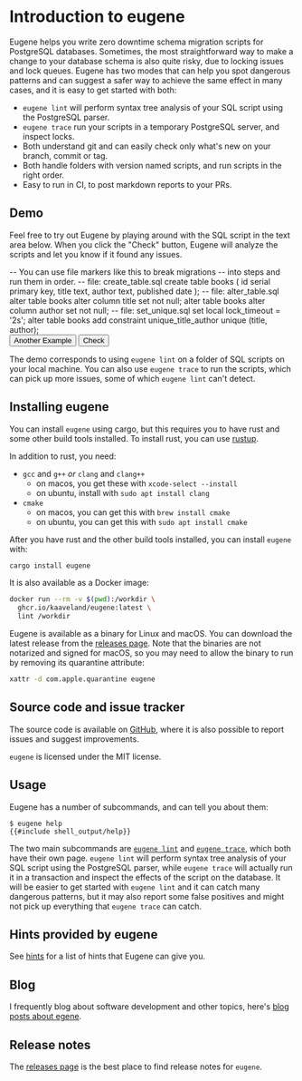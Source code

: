 # Introduction to eugene

Eugene helps you write zero downtime schema migration scripts for PostgreSQL databases.
Sometimes, the most straightforward way to make a change to your database schema is 
also quite risky, due to locking issues and lock queues. Eugene has two modes that can 
help you spot dangerous patterns and can suggest a safer way to achieve the same effect
in many cases, and it is easy to get started with both:

- `eugene lint` will perform syntax tree analysis of your SQL script using the PostgreSQL parser.
- `eugene trace` run your scripts in a temporary PostgreSQL server, and inspect locks.
- Both understand git and can easily check only what's new on your branch, commit or tag.
- Both handle folders with version named scripts, and run scripts in the right order.
- Easy to run in CI, to post markdown reports to your PRs.
<h2><label for="sql">Demo</label></h2>

Feel free to try out Eugene by playing around with the SQL script
in the text area below. When you click the "Check" button, Eugene
will analyze the scripts and let you know if it found any issues.

<div class="demo-area">
<form hx-post="/eugene/app/lint.html" 
      hx-target="#output"
      hx-on-htmx-response-error="check_for_413(event);">
<input type="hidden" name="sql" id="sql-input" value="">
<div id="sql" class="sql-playground">
-- You can use file markers like this to break migrations
-- into steps and run them in order.
-- file: create_table.sql
create table books (
    id serial primary key,
    title text,
    author text,
    published date
);
-- file: alter_table.sql
alter table books
  alter column title set not null;
alter table books
  alter column author set not null;
-- file: set_unique.sql
set local lock_timeout = '2s';
alter table books add constraint
  unique_title_author unique (title, author);
</div>
<script src="https://cdnjs.cloudflare.com/ajax/libs/ace/1.34.2/ace.js" integrity="sha512-WdJDvPkK4mLIW1kpkWRd7dFtAF6Z0xnfD3XbfrNsK2/f36vMNGt/44iqYQuliJZwCFw32CrxDRh2hpM2TJS1Ew==" crossorigin="anonymous" referrerpolicy="no-referrer"></script>
<script>
var editor = ace.edit("sql", {
  mode: "ace/mode/sql",
  selectionStyle: "text",
  minLines: 20,
  maxLines: 40,
});
editor.resize();
document.getElementById('sql-input').value = editor.getValue();
editor.session.on('change', function() {
  document.getElementById('sql-input').value = editor.getValue();
  document.getElementById('hx-errors').innerHTML = '';
});
function check_for_413(event) {
  var statusText = event.detail.xhr.statusText;
  if (event.detail.xhr.status === 413) {
    document.getElementById('hx-errors').innerHTML = 
      '<div class="warning"><p>' + statusText + '</p><p>The SQL script is too large. Please try a smaller script.</p></div>';  
  } else {
    document.getElementById('hx-errors').innerHTML = 
      '<div class="warning"><p>' + statusText + '</p><p>Unable to lint script.</p></div>';
  }
}
</script>
<div>
<button class="float-right button-cta" id="random-example">Another Example</button> 
<button class="float-right button-cta" id="submit">Check</button>
<script>
function fetch_new_example(event) {
    event.preventDefault();
    fetch('/eugene/app/random.sql')
        .then(response => response.text())
        .then(data => {
              editor.setValue(data); 
              editor.clearSelection();
              document.getElementById('sql-input').value = data;
    });
}
document.getElementById("random-example").addEventListener("click", fetch_new_example);
</script>
</div>
</form>
<div id="hx-errors"></div>
<div id="output"></div>
</div>

The demo corresponds to using `eugene lint` on a folder of SQL scripts
on your local machine. You can also use `eugene trace` to run the scripts,
which can pick up more issues, some of which `eugene lint` can't detect.

## Installing eugene

You can install `eugene` using cargo, but this requires you to have rust 
and some other build tools installed. To install rust, you can use 
[rustup](https://rustup.rs/).

In addition to rust, you need:

- `gcc` and `g++` *or* `clang` and `clang++`
  + on macos, you get these with `xcode-select --install`
  + on ubuntu, install with `sudo apt install clang`
- `cmake`
  + on macos, you can get this with `brew install cmake`
  + on ubuntu, you can get this with `sudo apt install cmake`
    
After you have rust and the other build tools installed, you can install `eugene` with:

```sh
cargo install eugene
```


It is also available as a Docker image:

```sh
docker run --rm -v $(pwd):/workdir \
  ghcr.io/kaaveland/eugene:latest \
  lint /workdir
```

Eugene is available as a binary for Linux and macOS. You can download the latest release from
the [releases page](https://github.com/kaaveland/eugene/releases). Note that the binaries
are not notarized and signed for macOS, so you may need to allow the binary to run by
removing its quarantine attribute:

```sh
xattr -d com.apple.quarantine eugene
```

## Source code and issue tracker

The source code is available on [GitHub](https://github.com/kaaveland/eugene/), where
it is also possible to report issues and suggest improvements.

`eugene` is licensed under the MIT license.

## Usage

Eugene has a number of subcommands, and can tell you about them:

```shell
$ eugene help
{{#include shell_output/help}}
```

The two main subcommands are [`eugene lint`](./lint.md)
and [`eugene trace`](./trace.md), which both have their own page.
`eugene lint` will perform syntax tree analysis of your SQL script
using the PostgreSQL parser, while `eugene trace` will actually run
it in a transaction and inspect the effects of the script on the
database. It will be easier to get started with `eugene lint` and
it can catch many dangerous patterns, but it may also report some
false positives and might not pick up everything that `eugene trace`
can catch.


## Hints provided by eugene

See [hints](./hints.md) for a list of hints that Eugene can give you.

## Blog

I frequently blog about software development and other topics, here's
[blog posts about egene](https://kaaveland.github.io/tags/eugene/).

## Release notes

The [releases page](https://github.com/kaaveland/eugene/releases) is 
the best place to find release notes for `eugene`.
